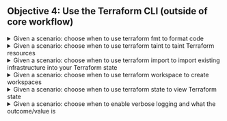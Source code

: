 
## Objective 4: Use the Terraform CLI (outside of core workflow)

<details><summary>Given a scenario: choose when to use terraform fmt to format code</summary>
<p>

```BASH
terraform fmt
```
 - This command is used for rewriting Terraform configuration files to a canonical format and style.
 - It applies the Terraform language style conventions along with other changes for readability.
 - This insures consistency 
 - There might be changes with Terraform versions so it is recommended to run this command on modules after an upgrade.  
</p>

</details>

<details><summary>Given a scenario: choose when to use terraform taint to taint Terraform resources</summary>
<p>
Command: taint
</p>

</details>


<details><summary>Given a scenario: choose when to use terraform import to import existing infrastructure into your Terraform state	</summary>
<p>
Command: import
</p>

</details>


<details><summary>Given a scenario: choose when to use terraform workspace to create workspaces</summary>
<p>
Workspaces
</p>

</details>


<details><summary>Given a scenario: choose when to use terraform state to view Terraform state</summary>
<p>
State Command
</p>

</details>


<details><summary>Given a scenario: choose when to enable verbose logging and what the outcome/value is	</summary>
<p>
Debugging Terraform
</p>

</details>